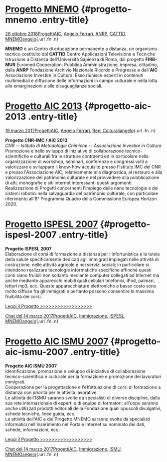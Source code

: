 [Progetto MNEMO](index05e8.html?p=1860) {#progetto-mnemo .entry-title}
=======================================

[26 ottobre 2018](index05e8.html?p=1860 "Permalink a Progetto MNEMO")[Progetti](index0b40.html?cat=9)[AIC](indexfd92.html?tag=aic), [Angelo Ferrari](indexdddd.html?tag=angelo-ferrari), [ANRP](indexe4e8.html?tag=anrp), [CATTID](index6cc6.html?tag=cattid), [MNEMO](index7027.html?tag=mnemo)[angelo](indexcd64.html?author=1 "Vedi tutti gli articoli di angelo"){.url .fn .n}

**MNEMO** è un Centro di educazione permanente a distanza, un organismo tecnico costituito dal **CATTID** Centro Applicazioni Televisione e Tecniche Istruzione a Distanza dell'Università Sapienza di Roma, dal progetto **FIRB-MUR** Euromed Cooperation: Pubblica Amministrazione,  impresa,  cittadino, dalla **ANRP**  Fondazione  Archivio  Nazionale Ricordo e Progresso e dall'**AIC** Associazione Investire in Cultura. Esso  riunisce esperti in contenuti multimediali e diffusione delle informazioni in campo culturale e nella lotta alle emarginazioni e alle disuguaglianze sociali.

[Progetto AIC 2013](index9117.html?p=858) {#progetto-aic-2013 .entry-title}
=========================================

[19 marzo 2017](index9117.html?p=858 "Permalink a Progetto AIC 2013")[Progetti](index0b40.html?cat=9)[AIC](indexfd92.html?tag=aic), [Angelo Ferrari](indexdddd.html?tag=angelo-ferrari), [Beni Culturali](index883e.html?tag=beni-culturali)[angelo](indexcd64.html?author=1 "Vedi tutti gli articoli di angelo"){.url .fn .n}

**Progetto CNR-IMC / AIC 2013**\
*CNR -- Istituto di Metodologie Chimiche -- Associazione Investire in Cultura*\
Promozione e nello sviluppo di iniziative di collaborazione tecnico-scientifiche e culturali fra le strutture contraenti ed in particolare nella organizzazione di workshop, seminari, conferenze e congressi volti a valorizzare e sviluppare il know-how acquisito presso l'Istituto IMC del CNR e presso l'Associazione AIC, relativamente alla diagnostica, al restauro e alla valorizzazione del patrimonio culturale e nel provvedere alla pubblicazione di atti, monografie e siti internet interessanti questi argomenti.\
Realizzazione di Progetti concernenti l'impiego delle nano tecnologie e dei sistemi robotici nella salvaguardia del patrimonio culturale, con particolare riferimento all'8° Programma Quadro della Commissione Europea Horizon 2020.

[Progetto ISPESL 2007](index8372.html?p=616) {#progetto-ispesl-2007 .entry-title}
============================================

**Progetto ISPESL 2007**\
Elaborazione di corsi di formazione a distanza per l'infortunistica e la tutela della salute specificamente dedicati agli immigrati impiegati nelle attività di costruzione, nelle attività agricole e nei servizi sociali; in particolare si intendono realizzare tecnologie informatiche specifiche affinché questi corsi siano fruibili non soltanto mediante computer collegati ad Internet ma anche mediante apparecchi mobili quali cellulari telefonici, iPod, palmari, lettori mp3, ecc. Queste apparecchiature elettroniche a basso costo sono molto diffuse fra gli immigrati e pertanto possono consentire la massima fruibilità dei corsi.

[Leggi il Progetto \>\>\>\>\>\>\>\>\>\>\>\>\>\>\>\>\>\>](wp-content/uploads/2017/03/Progetto-ISPESL-2007.pdf)

[Chat del 14 marzo 2017](index8372.html?p=616 "Permalink a Progetto ISPESL 2007")[Progetti](index0b40.html?cat=9)[AIC](indexfd92.html?tag=aic), [Immigrazione](index32ae.html?tag=immigrazione), [ISPESL](indexa287.html?tag=ispesl), [MNEMO](index7027.html?tag=mnemo)[angelo](indexcd64.html?author=1 "Vedi tutti gli articoli di angelo"){.url .fn .n}

[Progetto AIC ISMU 2007](index4494.html?p=612) {#progetto-aic-ismu-2007 .entry-title}
==============================================

**Progetto AIC ISMU 2007**\
Identificazione, promozione e sviluppo di iniziative di collaborazione tecnico-scientifica e culturale per la formazione e promozione dei lavoratori immigrati.\
Cooperazione per la progettazione e l'effettuazione di corsi di formazione a distanza con priorità per le attività lavorative.\
Le attività dell'ISMU saranno svolte da specialisti di diverse discipline, dalla sua rete internazionale di esperti e di equipe di formatori; all'uopo saranno anche utilizzati prodotti editoriali della Fondazione quali opuscoli divulgativi, schede tecniche, linee guida, ecc.\
Le attività dell'AIC e del Progetto MNEMO saranno svolte da specialisti informatici nell'inserimento nel Portale Internet su nominato dei dati, schede, informazioni, ecc.

[Leggi il Progetto \>\>\>\>\>\>\>\>\>\>\>\>\>\>\>\>\>\>](wp-content/uploads/2017/03/Progetto-AIC-ISMU-2007.pdf)

[Chat del 14 marzo 2017](index4494.html?p=612 "Permalink a Progetto AIC ISMU 2007")[Progetti](index0b40.html?cat=9)[AIC](indexfd92.html?tag=aic), [Immigrazione](index32ae.html?tag=immigrazione), [ISMU](index152b.html?tag=ismu), [MNEMO](index7027.html?tag=mnemo)[angelo](indexcd64.html?author=1 "Vedi tutti gli articoli di angelo"){.url .fn .n}

